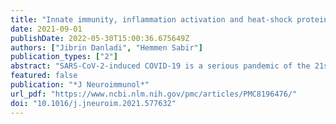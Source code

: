 ```yaml
---
title: "Innate immunity, inflammation activation and heat-shock protein in COVID-19 pathogenesis"
date: 2021-09-01
publishDate: 2022-05-30T15:00:36.675649Z
authors: ["Jibrin Danladi", "Hemmen Sabir"]
publication_types: ["2"]
abstract: "SARS-CoV-2-induced COVID-19 is a serious pandemic of the 21st century, which has caused a devastating loss of lives and a global economic catastrophe. A successful vaccine against SARS-CoV-2 has suffered a delay due to lack of substantial knowledge about its mechanisms of action. Understanding the innate immune system against SARS-CoV-2 and the role of heat shock proteins' (HSP) inhibiting and resolution of inflammatory pathways may provide information to the low SARS-CoV-2 mortality rates in Africa. In addition, bats being a host to different viruses, including SARS-CoV-2 possess a well specialized IFN-innate antiviral inflammatory response, showing no signs of disease or pro-inflammatory cytokine storm. We discuss the molecular pathways in COVID-19 with a focus on innate immunity, inflammation, HSP responses, and suggest appropriate candidates for therapeutic targets and The contribution of the innate immune system to the efficacy of mRNA or vector based Corona immunizations."
featured: false
publication: "*J Neuroimmunol*"
url_pdf: "https://www.ncbi.nlm.nih.gov/pmc/articles/PMC8196476/"
doi: "10.1016/j.jneuroim.2021.577632"
---
```


